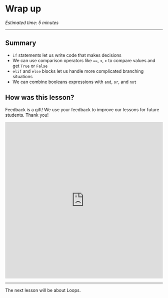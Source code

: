 # Wrap up

_Estimated time: 5 minutes_

---

## Summary

- `if` statements let us write code that makes decisions
- We can use comparison operators like `==`, `<`, `>` to compare values and get `True` or `False`
- `elif` and `else` blocks let us handle more complicated branching situations
- We can combine booleans expressions with `and`, `or`, and `not`

## How was this lesson?

Feedback is a gift! We use your feedback to improve our lessons for future students. Thank you!

<div style="width:100%;height:500px;"><iframe src="https://forms.gle/hkuF4hKkfBSAQ7np8" frameborder="0" sandbox="allow-scripts allow-popups allow-top-navigation-by-user-activation allow-forms allow-same-origin" allowfullscreen="" style="width: 100%; height: 100%; border-radius: 1px; pointer-events: auto; background-color: white;"></iframe></div>

---

<aside>

The next lesson will be about Loops.

</aside>
